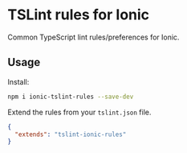 # TSLint rules for Ionic

Common TypeScript lint rules/preferences for Ionic.

## Usage

Install:

```bash
npm i ionic-tslint-rules --save-dev
```

Extend the rules from your `tslint.json` file.

```json
{
  "extends": "tslint-ionic-rules"
}
```
